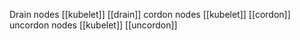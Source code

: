 Drain nodes 
	[[kubelet]] [[drain]] <node-name>
cordon nodes
	[[kubelet]] [[cordon]] <node-name>
uncordon nodes
	[[kubelet]] [[uncordon]] <node-name>